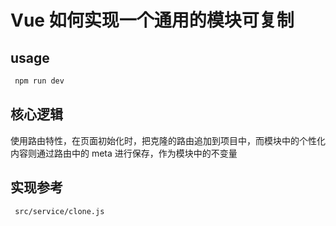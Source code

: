 # Vue 如何实现一个通用的模块可复制

## usage

```bash
 npm run dev
```

## 核心逻辑

使用路由特性，在页面初始化时，把克隆的路由追加到项目中，而模块中的个性化内容则通过路由中的 meta 进行保存，作为模块中的不变量

## 实现参考
```bash
 src/service/clone.js
```
